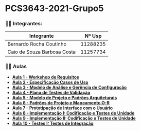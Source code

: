 # PCS3643-2021-Grupo5

### 👨‍💻 Integrantes:

| Integrante                  | Nº Usp   |
|-----------------------------|----------|
| Bernardo Rocha Coutinho     | 11288235 |
| Caio de Souza Barbosa Costa | 11257734 |

### 👩‍🏫 Aulas

 - **[Aula 1 - Workshop de Requisitos](Aula1)**
 - **[Aula 2 - Especificação Casos de Uso](Aula2)**
 - **[Aula 3 - Modelo de Análise e Gerência de Configuração](Aula3)**
 - **[Aula 4 - Plano de Testes de Validação](Aula4)**
 - **[Aula 5 - Modelo de Projeto e Padrões Arquiteturais](Aula5)**
 - **[Aula 6 - Padrões de Projeto e Mapeamento O-R](Aula6)**
 - **[Aula 7 - Prototipação de Interface com o Usuário](Aula7)**
 - **[Aula 8 - Implementação I: Codificação e Testes de Unidade](Aula8)**
 - **[Aula 9 - Implementação II: Codificação e Testes de Unidade](Aula9)**
 - **[Aula 10 - Testes I: Testes de Integração](Aula10)**